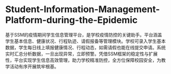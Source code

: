 # Student-Information-Management-Platform-during-the-Epidemic
基于SSM的疫情期间学生信息管理平台，是学校疫情防控的关键助手。平台涵盖学生基本信息、健康状况、行程轨迹、请假报备等管理模块。学校可录入学生基本数据，学生每日线上填报健康情况、行程动态，如需请假也能在线提交申请。系统实时汇总分析数据，一旦出现异常，立即预警。凭借SSM框架的稳定性与扩展性，平台实现学生信息高效管理，助力学校精准防控，全方位保障校园安全，为教学活动有序开展筑牢根基。 
